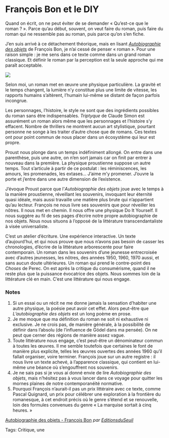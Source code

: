 # François Bon et le DIY

Quand on écrit, on ne peut éviter de se demander « Qu’est-ce que le roman ? ». Parce qu’au début, souvent, on veut faire du roman, puis faire du roman qui ne ressemble pas au roman, puis parce qu’on s’en fiche.

J’en suis arrivé à ce détachement théorique, mais en lisant [*Autobiographie des objets*](http://www.tierslivre.net/spip/spip.php?article2971) de François Bon, je n’ai cessé de penser « roman ». Pour une raison simple : je me sens dans ce texte comme dans un grand roman classique. Et définir le roman par la perception est la seule approche qui me paraît acceptable.

![](http://blog.tcrouzet.comhttps://tcrouzet.com/images_tc/2012/08/arton2783-9d6861.jpg)

Selon moi, un roman met en œuvre une physique particulière. La gravité et le temps changent, la lumière n’y constitue plus une limite de vitesse, les rapports humains s’altèrent, l’humain lui-même se distant de façon parfois incongrue.

Les personnages, l’histoire, le style ne sont que des ingrédients possibles du roman sans être indispensables. *Triptyque* de Claude Simon est assurément un roman alors même que les personnages et l’histoire s’y effacent. Nombre de thrillers ne montrent aucun art stylistique, pourtant personne ne songe à les traiter d’autre chose que de romans. Ces textes ont pour point commun de nous placer dans un écosystème qui leur est propre.

Proust nous plonge dans un temps indéfiniment allongé. On entre dans une parenthèse, puis une autre, on n’en sort jamais car on finit par entrer à nouveau dans la première. La physique proustienne suppose un autre temps. Tout s’articule à partir de ce postulat : les réminiscences, les amours, les promenades, les extases… J’aime m’y promener. J’ouvre la porte et j’entre dans une autre dimension de l’existence.

J’évoque Proust parce que l'*Autobiographie des objets* joue avec le temps à la manière proustienne, réveillant les souvenirs, invoquant leur éternité quasi idéale, mais aussi travaille une matière plus brute qui n’appartient qu’au lecteur. François ne nous livre ses souvenirs que pour réveiller les nôtres. Il nous met en chemin. Il nous offre une physique Do It Yourself. Il nous suggère au fil de ses pages d’écrire notre propre autobiographie de nos objets. Nous nous situons à l’opposé de la littérature transcendantaliste à visée universaliste.

C’est un atelier d’écriture. Une expérience interactive. Un texte d’aujourd’hui, et qui nous prouve que nous n’avons pas besoin de casser les chronologies, d’écrire de la littérature arborescente pour faire contemporain. Un roman dans les souvenirs d’une jeunesse entrecroisée avec d’autres jeunesses, les nôtres, des années 1950, 1960, 1970 aussi, et sans aucun doute ultérieures. Un roman qui prend le contre-point des *Choses* de Perec. On est après la critique du consumérisme, quand il ne reste plus que la puissance évocatrice des objets. Nous sommes loin de la littérature clé en main. C’est une littérature qui nous engage.

### Notes

1. Si un essai ou un récit ne me donne jamais la sensation d’habiter une autre physique, la poésie peut avoir cet effet. Alors peut-être que *L’autobiographie des objets* est un long poème en prose.
2. Je me moque que ma définition du roman ne soit ni exhaustive ni exclusive. Je ne crois pas, de manière générale, à la possibilité de définir dans l’absolu (de l’influence de Gödel dans ma pensée). On ne peut que cerner des régions de manière assez vague.
3. Toute littérature nous engage, c’est peut-être un dénominateur commun à toutes les œuvres. Il me semble toutefois que certaines le font de manière plus explicite, telles les œuvres ouvertes des années 1960 qu’il fallait organiser, voire terminer. François joue sur un autre registre : il nous livre un texte achevé, à l’apparence classique, qui contient en lui-même une béance où s’engouffrent nos souvenirs.
4. Je ne sais pas si je vous ai donné envie de lire *Autobiographie des objets*, mais n’hésitez pas à vous lancer dans ce voyage pour quitter les mornes plaines de notre contemporanéité normative.
5. Pourquoi François n’aurait-il pas un prix littéraire avec ce texte, comme Pascal Quignard, un prix pour célébrer une exploration à la frontière du romanesque, à cet endroit précis où le genre s’étend et se renouvelle, loin des formules convenues du genre « La marquise sortait à cinq heures. »

[Autobiographie des objets - François Bon](http://www.dailymotion.com/video/xr7k2m_autobiographie-des-objets-francois-bon_creation) *par [EditionsduSeuil](http://www.dailymotion.com/EditionsduSeuil)*

Tags: Critique, une